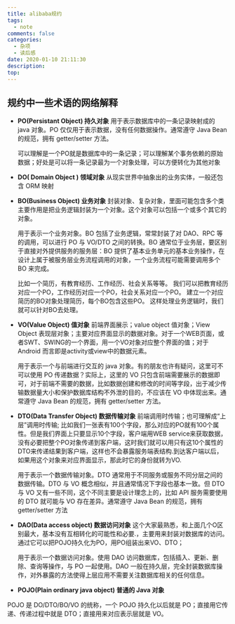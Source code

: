 ```yaml
---
title: alibaba规约
tags:
  - note
comments: false
categories:
  - 杂项
  - 读后感
date: 2020-01-10 21:11:30
description:
top:
---
```


## 规约中一些术语的网络解释

* **PO(Persistant Object) 持久对象**
  用于表示数据库中的一条记录映射成的 java 对象。PO 仅仅用于表示数据，没有任何数据操作。通常遵守 Java Bean 的规范，拥有 getter/setter 方法。

  可以理解是一个PO就是数据库中的一条记录；可以理解某个事务依赖的原始数据；好处是可以将一条记录最为一个对象处理，可以方便转化为其他对象

* **DO( Domain Object ) 领域对象**
  从现实世界中抽象出的业务实体，一般还包含 ORM 映射

* **BO(Business Object) 业务对象**
  封装对象、复杂对象，里面可能包含多个类
  主要作用是把业务逻辑封装为一个对象。这个对象可以包括一个或多个其它的对象。

  用于表示一个业务对象。BO 包括了业务逻辑，常常封装了对 DAO、RPC 等的调用，可以进行 PO 与 VO/DTO 之间的转换。BO 通常位于业务层，要区别于直接对外提供服务的服务层：BO 提供了基本业务单元的基本业务操作，在设计上属于被服务层业务流程调用的对象，一个业务流程可能需要调用多个 BO 来完成。

  比如一个简历，有教育经历、工作经历、社会关系等等。
  我们可以把教育经历对应一个PO，工作经历对应一个PO，社会关系对应一个PO。
  建立一个对应简历的BO对象处理简历，每个BO包含这些PO。
  这样处理业务逻辑时，我们就可以针对BO去处理。

* **VO(Value Object) 值对象**
  前端界面展示；value object 值对象；View Object 表现层对象；主要对应界面显示的数据对象。对于一个WEB页面，或者SWT、SWING的一个界面，用一个VO对象对应整个界面的值；对于 Android 而言即是activity或view中的数据元素。

  用于表示一个与前端进行交互的 java 对象。有的朋友也许有疑问，这里可不可以使用 PO 传递数据？实际上，这里的 VO 只包含前端需要展示的数据即可，对于前端不需要的数据，比如数据创建和修改的时间等字段，出于减少传输数据量大小和保护数据库结构不外泄的目的，不应该在 VO 中体现出来。通常遵守 Java Bean 的规范，拥有 getter/setter 方法。

* **DTO(Data Transfer Object) 数据传输对象**
  前端调用时传输；也可理解成“上层”调用时传输;
  比如我们一张表有100个字段，那么对应的PO就有100个属性。但是我们界面上只要显示10个字段，客户端用WEB service来获取数据，没有必要把整个PO对象传递到客户端，这时我们就可以用只有这10个属性的DTO来传递结果到客户端，这样也不会暴露服务端表结构.到达客户端以后，如果用这个对象来对应界面显示，那此时它的身份就转为VO.

  用于表示一个数据传输对象。DTO 通常用于不同服务或服务不同分层之间的数据传输。DTO 与 VO 概念相似，并且通常情况下字段也基本一致。但 DTO 与 VO 又有一些不同，这个不同主要是设计理念上的，比如 API 服务需要使用的 DTO 就可能与 VO 存在差异。通常遵守 Java Bean 的规范，拥有 getter/setter 方法

* **DAO(Data access object) 数据访问对象**
  这个大家最熟悉，和上面几个O区别最大，基本没有互相转化的可能性和必要.，主要用来封装对数据库的访问。通过它可以把POJO持久化为PO，用PO组装出来VO、DTO；
  
  用于表示一个数据访问对象。使用 DAO 访问数据库，包括插入、更新、删除、查询等操作，与 PO 一起使用。DAO 一般在持久层，完全封装数据库操作，对外暴露的方法使得上层应用不需要关注数据库相关的任何信息。

* **POJO(Plain ordinary java object) 普通的 Java 对象**

POJO 是 DO/DTO/BO/VO 的统称，一个 POJO 持久化以后就是 PO；直接用它传递、传递过程中就是 DTO；直接用来对应表示层就是 VO。